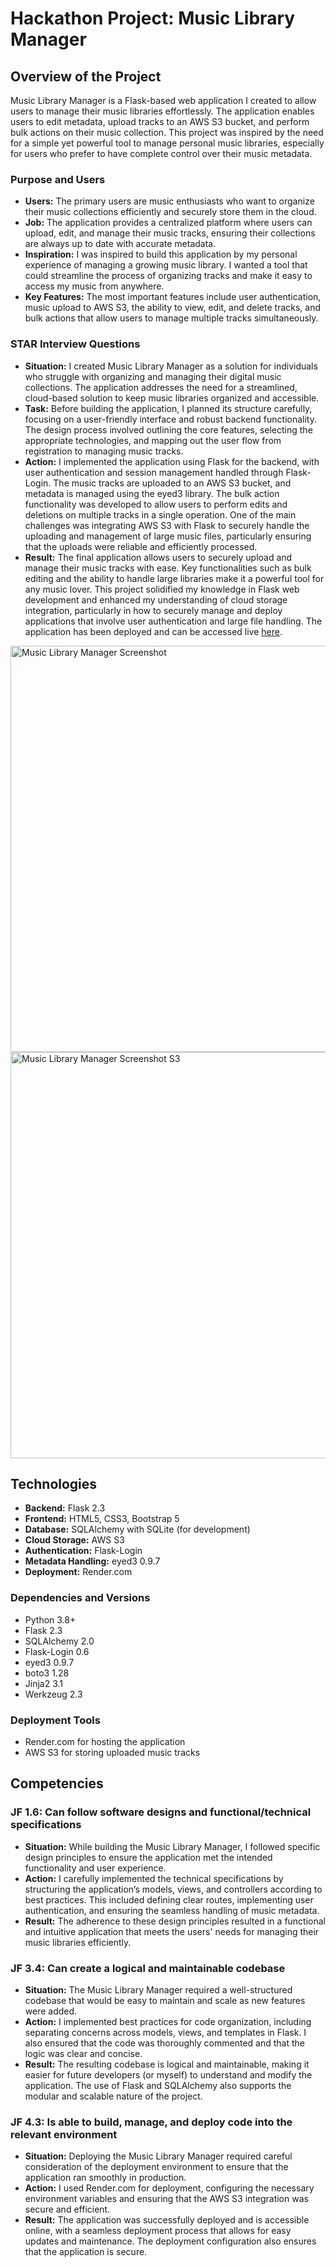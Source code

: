 # Hackathon Project: Music Library Manager

## Overview of the Project

Music Library Manager is a Flask-based web application I created to allow users to manage their music libraries effortlessly. The application enables users to edit metadata, upload tracks to an AWS S3 bucket, and perform bulk actions on their music collection. This project was inspired by the need for a simple yet powerful tool to manage personal music libraries, especially for users who prefer to have complete control over their music metadata.

### Purpose and Users

- **Users:** The primary users are music enthusiasts who want to organize their music collections efficiently and securely store them in the cloud.
- **Job:** The application provides a centralized platform where users can upload, edit, and manage their music tracks, ensuring their collections are always up to date with accurate metadata.
- **Inspiration:** I was inspired to build this application by my personal experience of managing a growing music library. I wanted a tool that could streamline the process of organizing tracks and make it easy to access my music from anywhere.
- **Key Features:** The most important features include user authentication, music upload to AWS S3, the ability to view, edit, and delete tracks, and bulk actions that allow users to manage multiple tracks simultaneously.

### STAR Interview Questions

- **Situation:** I created Music Library Manager as a solution for individuals who struggle with organizing and managing their digital music collections. The application addresses the need for a streamlined, cloud-based solution to keep music libraries organized and accessible.
- **Task:** Before building the application, I planned its structure carefully, focusing on a user-friendly interface and robust backend functionality. The design process involved outlining the core features, selecting the appropriate technologies, and mapping out the user flow from registration to managing music tracks.
- **Action:** I implemented the application using Flask for the backend, with user authentication and session management handled through Flask-Login. The music tracks are uploaded to an AWS S3 bucket, and metadata is managed using the eyed3 library. The bulk action functionality was developed to allow users to perform edits and deletions on multiple tracks in a single operation. One of the main challenges was integrating AWS S3 with Flask to securely handle the uploading and management of large music files, particularly ensuring that the uploads were reliable and efficiently processed.
- **Result:** The final application allows users to securely upload and manage their music tracks with ease. Key functionalities such as bulk editing and the ability to handle large libraries make it a powerful tool for any music lover. This project solidified my knowledge in Flask web development and enhanced my understanding of cloud storage integration, particularly in how to securely manage and deploy applications that involve user authentication and large file handling. The application has been deployed and can be accessed live [here](https://music-library-9r5k.onrender.com). 


<img width="650" alt="Music Library Manager Screenshot" src="https://github.com/user-attachments/assets/29e716c3-6ac3-42ec-a786-79b0d4bcd65f">

<img width="650" alt="Music Library Manager Screenshot S3" src="https://github.com/user-attachments/assets/2ace3c2c-67fd-4af1-96f2-757f3d26a92f">



## Technologies

- **Backend:** Flask 2.3
- **Frontend:** HTML5, CSS3, Bootstrap 5
- **Database:** SQLAlchemy with SQLite (for development)
- **Cloud Storage:** AWS S3
- **Authentication:** Flask-Login
- **Metadata Handling:** eyed3 0.9.7
- **Deployment:** Render.com

### Dependencies and Versions

- Python 3.8+
- Flask 2.3
- SQLAlchemy 2.0
- Flask-Login 0.6
- eyed3 0.9.7
- boto3 1.28
- Jinja2 3.1
- Werkzeug 2.3

### Deployment Tools

- Render.com for hosting the application
- AWS S3 for storing uploaded music tracks

## Competencies

### JF 1.6: Can follow software designs and functional/technical specifications

- **Situation:** While building the Music Library Manager, I followed specific design principles to ensure the application met the intended functionality and user experience.
- **Action:** I carefully implemented the technical specifications by structuring the application’s models, views, and controllers according to best practices. This included defining clear routes, implementing user authentication, and ensuring the seamless handling of music metadata.
- **Result:** The adherence to these design principles resulted in a functional and intuitive application that meets the users' needs for managing their music libraries efficiently.

### JF 3.4: Can create a logical and maintainable codebase

- **Situation:** The Music Library Manager required a well-structured codebase that would be easy to maintain and scale as new features were added.
- **Action:** I implemented best practices for code organization, including separating concerns across models, views, and templates in Flask. I also ensured that the code was thoroughly commented and that the logic was clear and concise.
- **Result:** The resulting codebase is logical and maintainable, making it easier for future developers (or myself) to understand and modify the application. The use of Flask and SQLAlchemy also supports the modular and scalable nature of the project.

### JF 4.3: Is able to build, manage, and deploy code into the relevant environment

- **Situation:** Deploying the Music Library Manager required careful consideration of the deployment environment to ensure that the application ran smoothly in production.
- **Action:** I used Render.com for deployment, configuring the necessary environment variables and ensuring that the AWS S3 integration was secure and efficient.
- **Result:** The application was successfully deployed and is accessible online, with a seamless deployment process that allows for easy updates and maintenance. The deployment configuration also ensures that the application is secure.
